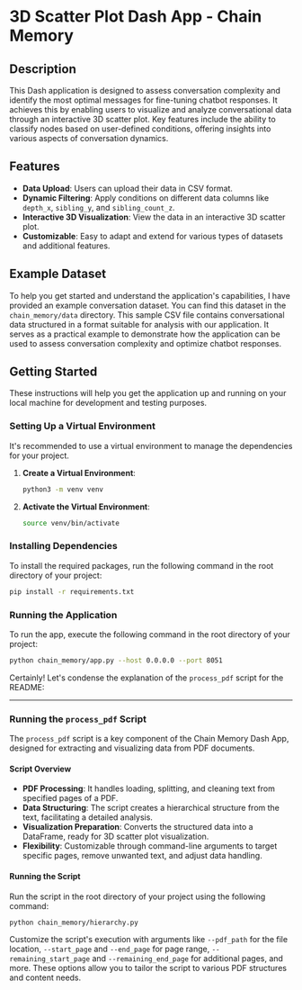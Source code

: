 # 3D Scatter Plot Dash App - Chain Memory

## Description
This Dash application is designed to assess conversation complexity and identify the most optimal messages for fine-tuning chatbot responses. It achieves this by enabling users to visualize and analyze conversational data through an interactive 3D scatter plot. Key features include the ability to classify nodes based on user-defined conditions, offering insights into various aspects of conversation dynamics.

## Features
- **Data Upload**: Users can upload their data in CSV format.
- **Dynamic Filtering**: Apply conditions on different data columns like `depth_x`, `sibling_y`, and `sibling_count_z`.
- **Interactive 3D Visualization**: View the data in an interactive 3D scatter plot.
- **Customizable**: Easy to adapt and extend for various types of datasets and additional features.

## Example Dataset
To help you get started and understand the application's capabilities, I have provided an example conversation dataset. You can find this dataset in the `chain_memory/data` directory. This sample CSV file contains conversational data structured in a format suitable for analysis with our application. It serves as a practical example to demonstrate how the application can be used to assess conversation complexity and optimize chatbot responses.

## Getting Started

These instructions will help you get the application up and running on your local machine for development and testing purposes.

### Setting Up a Virtual Environment

It's recommended to use a virtual environment to manage the dependencies for your project.

1. **Create a Virtual Environment**:
   ```bash
   python3 -m venv venv
   ```
2. **Activate the Virtual Environment**:
    ```bash
    source venv/bin/activate
    ```

### Installing Dependencies

To install the required packages, run the following command in the root directory of your project:

```bash
pip install -r requirements.txt
```

### Running the Application

To run the app, execute the following command in the root directory of your project:

```bash
python chain_memory/app.py --host 0.0.0.0 --port 8051
```

Certainly! Let's condense the explanation of the `process_pdf` script for the README:

---

### Running the `process_pdf` Script

The `process_pdf` script is a key component of the Chain Memory Dash App, designed for extracting and visualizing data from PDF documents. 

#### Script Overview
- **PDF Processing**: It handles loading, splitting, and cleaning text from specified pages of a PDF.
- **Data Structuring**: The script creates a hierarchical structure from the text, facilitating a detailed analysis.
- **Visualization Preparation**: Converts the structured data into a DataFrame, ready for 3D scatter plot visualization.
- **Flexibility**: Customizable through command-line arguments to target specific pages, remove unwanted text, and adjust data handling.

#### Running the Script

Run the script in the root directory of your project using the following command:

```bash
python chain_memory/hierarchy.py 
```

Customize the script's execution with arguments like `--pdf_path` for the file location, `--start_page` and `--end_page` for page range, `--remaining_start_page` and `--remaining_end_page` for additional pages, and more. These options allow you to tailor the script to various PDF structures and content needs.

